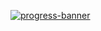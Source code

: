[![progress-banner](https://backend.codecrafters.io/progress/dns-server/82f2397b-7f5b-458e-9db6-ed6537f0368d)](https://app.codecrafters.io/users/codecrafters-bot?r=2qF)


